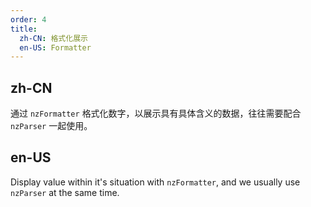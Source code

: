 ```yaml
---
order: 4
title:
  zh-CN: 格式化展示
  en-US: Formatter
---
```


## zh-CN

通过 `nzFormatter` 格式化数字，以展示具有具体含义的数据，往往需要配合 `nzParser` 一起使用。

## en-US

Display value within it's situation with `nzFormatter`, and we usually use `nzParser` at the same time.
